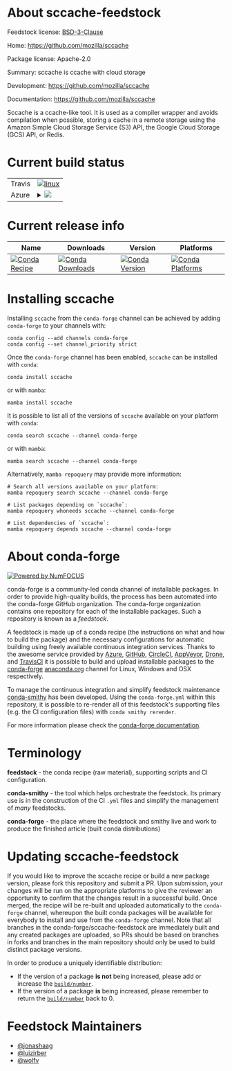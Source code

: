 About sccache-feedstock
=======================

Feedstock license: [BSD-3-Clause](https://github.com/conda-forge/sccache-feedstock/blob/main/LICENSE.txt)

Home: https://github.com/mozilla/sccache

Package license: Apache-2.0

Summary: sccache is ccache with cloud storage

Development: https://github.com/mozilla/sccache

Documentation: https://github.com/mozilla/sccache

Sccache is a ccache-like tool. It is used as a compiler wrapper and avoids
compilation when possible, storing a cache in a remote storage using the
Amazon Simple Cloud Storage Service (S3) API, the Google Cloud Storage (GCS) API,
or Redis.


Current build status
====================


<table><tr>
    <td>Travis</td>
    <td>
      <a href="https://app.travis-ci.com/conda-forge/sccache-feedstock">
        <img alt="linux" src="https://img.shields.io/travis/com/conda-forge/sccache-feedstock/main.svg?label=Linux">
      </a>
    </td>
  </tr>
    
  <tr>
    <td>Azure</td>
    <td>
      <details>
        <summary>
          <a href="https://dev.azure.com/conda-forge/feedstock-builds/_build/latest?definitionId=8784&branchName=main">
            <img src="https://dev.azure.com/conda-forge/feedstock-builds/_apis/build/status/sccache-feedstock?branchName=main">
          </a>
        </summary>
        <table>
          <thead><tr><th>Variant</th><th>Status</th></tr></thead>
          <tbody><tr>
              <td>linux_64</td>
              <td>
                <a href="https://dev.azure.com/conda-forge/feedstock-builds/_build/latest?definitionId=8784&branchName=main">
                  <img src="https://dev.azure.com/conda-forge/feedstock-builds/_apis/build/status/sccache-feedstock?branchName=main&jobName=linux&configuration=linux%20linux_64_" alt="variant">
                </a>
              </td>
            </tr><tr>
              <td>linux_aarch64</td>
              <td>
                <a href="https://dev.azure.com/conda-forge/feedstock-builds/_build/latest?definitionId=8784&branchName=main">
                  <img src="https://dev.azure.com/conda-forge/feedstock-builds/_apis/build/status/sccache-feedstock?branchName=main&jobName=linux&configuration=linux%20linux_aarch64_" alt="variant">
                </a>
              </td>
            </tr><tr>
              <td>osx_64</td>
              <td>
                <a href="https://dev.azure.com/conda-forge/feedstock-builds/_build/latest?definitionId=8784&branchName=main">
                  <img src="https://dev.azure.com/conda-forge/feedstock-builds/_apis/build/status/sccache-feedstock?branchName=main&jobName=osx&configuration=osx%20osx_64_" alt="variant">
                </a>
              </td>
            </tr><tr>
              <td>osx_arm64</td>
              <td>
                <a href="https://dev.azure.com/conda-forge/feedstock-builds/_build/latest?definitionId=8784&branchName=main">
                  <img src="https://dev.azure.com/conda-forge/feedstock-builds/_apis/build/status/sccache-feedstock?branchName=main&jobName=osx&configuration=osx%20osx_arm64_" alt="variant">
                </a>
              </td>
            </tr><tr>
              <td>win_64</td>
              <td>
                <a href="https://dev.azure.com/conda-forge/feedstock-builds/_build/latest?definitionId=8784&branchName=main">
                  <img src="https://dev.azure.com/conda-forge/feedstock-builds/_apis/build/status/sccache-feedstock?branchName=main&jobName=win&configuration=win%20win_64_" alt="variant">
                </a>
              </td>
            </tr>
          </tbody>
        </table>
      </details>
    </td>
  </tr>
</table>

Current release info
====================

| Name | Downloads | Version | Platforms |
| --- | --- | --- | --- |
| [![Conda Recipe](https://img.shields.io/badge/recipe-sccache-green.svg)](https://anaconda.org/conda-forge/sccache) | [![Conda Downloads](https://img.shields.io/conda/dn/conda-forge/sccache.svg)](https://anaconda.org/conda-forge/sccache) | [![Conda Version](https://img.shields.io/conda/vn/conda-forge/sccache.svg)](https://anaconda.org/conda-forge/sccache) | [![Conda Platforms](https://img.shields.io/conda/pn/conda-forge/sccache.svg)](https://anaconda.org/conda-forge/sccache) |

Installing sccache
==================

Installing `sccache` from the `conda-forge` channel can be achieved by adding `conda-forge` to your channels with:

```
conda config --add channels conda-forge
conda config --set channel_priority strict
```

Once the `conda-forge` channel has been enabled, `sccache` can be installed with `conda`:

```
conda install sccache
```

or with `mamba`:

```
mamba install sccache
```

It is possible to list all of the versions of `sccache` available on your platform with `conda`:

```
conda search sccache --channel conda-forge
```

or with `mamba`:

```
mamba search sccache --channel conda-forge
```

Alternatively, `mamba repoquery` may provide more information:

```
# Search all versions available on your platform:
mamba repoquery search sccache --channel conda-forge

# List packages depending on `sccache`:
mamba repoquery whoneeds sccache --channel conda-forge

# List dependencies of `sccache`:
mamba repoquery depends sccache --channel conda-forge
```


About conda-forge
=================

[![Powered by
NumFOCUS](https://img.shields.io/badge/powered%20by-NumFOCUS-orange.svg?style=flat&colorA=E1523D&colorB=007D8A)](https://numfocus.org)

conda-forge is a community-led conda channel of installable packages.
In order to provide high-quality builds, the process has been automated into the
conda-forge GitHub organization. The conda-forge organization contains one repository
for each of the installable packages. Such a repository is known as a *feedstock*.

A feedstock is made up of a conda recipe (the instructions on what and how to build
the package) and the necessary configurations for automatic building using freely
available continuous integration services. Thanks to the awesome service provided by
[Azure](https://azure.microsoft.com/en-us/services/devops/), [GitHub](https://github.com/),
[CircleCI](https://circleci.com/), [AppVeyor](https://www.appveyor.com/),
[Drone](https://cloud.drone.io/welcome), and [TravisCI](https://travis-ci.com/)
it is possible to build and upload installable packages to the
[conda-forge](https://anaconda.org/conda-forge) [anaconda.org](https://anaconda.org/)
channel for Linux, Windows and OSX respectively.

To manage the continuous integration and simplify feedstock maintenance
[conda-smithy](https://github.com/conda-forge/conda-smithy) has been developed.
Using the ``conda-forge.yml`` within this repository, it is possible to re-render all of
this feedstock's supporting files (e.g. the CI configuration files) with ``conda smithy rerender``.

For more information please check the [conda-forge documentation](https://conda-forge.org/docs/).

Terminology
===========

**feedstock** - the conda recipe (raw material), supporting scripts and CI configuration.

**conda-smithy** - the tool which helps orchestrate the feedstock.
                   Its primary use is in the construction of the CI ``.yml`` files
                   and simplify the management of *many* feedstocks.

**conda-forge** - the place where the feedstock and smithy live and work to
                  produce the finished article (built conda distributions)


Updating sccache-feedstock
==========================

If you would like to improve the sccache recipe or build a new
package version, please fork this repository and submit a PR. Upon submission,
your changes will be run on the appropriate platforms to give the reviewer an
opportunity to confirm that the changes result in a successful build. Once
merged, the recipe will be re-built and uploaded automatically to the
`conda-forge` channel, whereupon the built conda packages will be available for
everybody to install and use from the `conda-forge` channel.
Note that all branches in the conda-forge/sccache-feedstock are
immediately built and any created packages are uploaded, so PRs should be based
on branches in forks and branches in the main repository should only be used to
build distinct package versions.

In order to produce a uniquely identifiable distribution:
 * If the version of a package **is not** being increased, please add or increase
   the [``build/number``](https://docs.conda.io/projects/conda-build/en/latest/resources/define-metadata.html#build-number-and-string).
 * If the version of a package **is** being increased, please remember to return
   the [``build/number``](https://docs.conda.io/projects/conda-build/en/latest/resources/define-metadata.html#build-number-and-string)
   back to 0.

Feedstock Maintainers
=====================

* [@jonashaag](https://github.com/jonashaag/)
* [@luizirber](https://github.com/luizirber/)
* [@wolfv](https://github.com/wolfv/)

